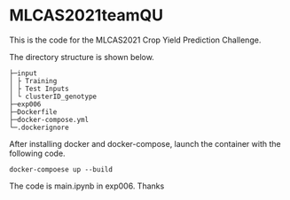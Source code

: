 # MLCAS2021teamQU

This is the code for the MLCAS2021 Crop Yield Prediction Challenge.

The directory structure is shown below.
```
├─input
│ ├ Training
│ ├ Test Inputs
│ └ clusterID_genotype
├─exp006
├─Dockerfile
├─docker-compose.yml
└─.dockerignore
```

After installing docker and docker-compose, launch the container with the following code.

```
docker-compoese up --build
```

The code is main.ipynb in exp006.
Thanks
